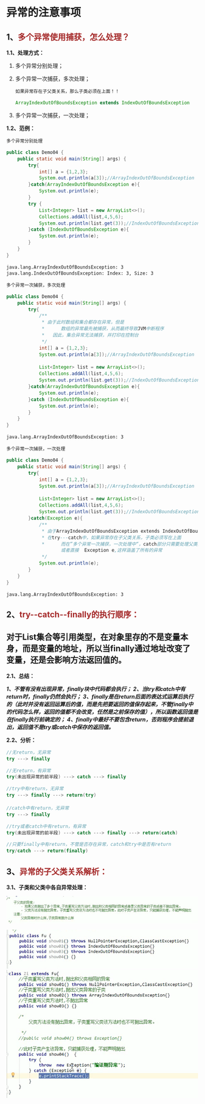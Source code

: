# 异常的注意事项

## 1、<span style="color:brown">多个异常使用捕获，怎么处理？</span>

**1.1、处理方式：**

1. 多个异常分别处理；

2. 多个异常一次捕获，多次处理；

   `如果异常存在子父类关系，那么子类必须在上面！！`

   ```java
   ArrayIndexOutOfBoundsException extends IndexOutOfBoundsException
   ```

3. 多个异常一次捕获，一次处理；

**1.2、范例：**

`多个异常分别处理`

```java
public class Demo04 {
    public static void main(String[] args) {
        try{
            int[] a = {1,2,3};
            System.out.println(a[3]);//ArrayIndexOutOfBoundsException
        }catch(ArrayIndexOutOfBoundsException e){
            System.out.println(e);
        }
        try {
            List<Integer> list = new ArrayList<>();
            Collections.addAll(list,4,5,6);
            System.out.println(list.get(3));//IndexOutOfBoundsException
        }catch (IndexOutOfBoundsException e){
            System.out.println(e);
        }
    }
}
```

```apl
java.lang.ArrayIndexOutOfBoundsException: 3
java.lang.IndexOutOfBoundsException: Index: 3, Size: 3
```

`多个异常一次捕获，多次处理`

```java
public class Demo04 {
    public static void main(String[] args) {
        try{
            /**
             * 由于此时数组和集合都存在异常，但是
             *      数组的异常最先被捕获，从而最终导致JVM中断程序
             *   因此，集合异常无法捕获，并打印在控制台
             */
            int[] a = {1,2,3};
            System.out.println(a[3]);//ArrayIndexOutOfBoundsException

            List<Integer> list = new ArrayList<>();
            Collections.addAll(list,4,5,6);
            System.out.println(list.get(3));//IndexOutOfBoundsException
        }catch(ArrayIndexOutOfBoundsException e){
            System.out.println(e);
        }catch (IndexOutOfBoundsException e){
            System.out.println(e);
        }
    }
}
```

```apl
java.lang.ArrayIndexOutOfBoundsException: 3
```

`多个异常一次捕获，一次处理`

```java
public class Demo04 {
    public static void main(String[] args) {
        try{
            int[] a = {1,2,3};
            System.out.println(a[3]);//ArrayIndexOutOfBoundsException

            List<Integer> list = new ArrayList<>();
            Collections.addAll(list,4,5,6);
            System.out.println(list.get(3));//IndexOutOfBoundsException
        }catch(Exception e){
            /**
             * 由于ArrayIndexOutOfBoundsException extends IndexOutOfBoundsException
             * 在try---catch中，如果异常存在子父类关系，子类必须写在上面
             *      而在”多个异常一次捕获，一次处理中“，catch部分只需要处理父类异常即可！！
             		或者直接  Exception e,这样涵盖了所有的异常
             */
            System.out.println(e);
        }
    }
}
```

```apl
java.lang.ArrayIndexOutOfBoundsException: 3
```

## 2、<span style="color:brown">try--catch--finally的执行顺序：</span>

## 对于List集合等引用类型，在对象里存的不是变量本身，而是变量的地址，所以当finally通过地址改变了变量，还是会影响方法返回值的。

**2.1、总结：**

***1、不管有没有出现异常，finally块中代码都会执行；***
***2、当try和catch中有return时，finally仍然会执行；***
***3、finally是在return后面的表达式运算后执行的（此时并没有返回运算后的值，而是先把要返回的值保存起来，不管finally中的代码怎么样，返回的值都不会改变，任然是之前保存的值），所以函数返回值是在finally执行前确定的；***
***4、finally中最好不要包含return，否则程序会提前退出，返回值不是try或catch中保存的返回值。***

**2.2、分析：**

````java
//无return，无异常
try ---> finally
````

```java
//无return，有异常
try(未出现异常的前半段) ---> catch ---> finally
```

```java
//try中有return，无异常
try ---> finally ---> return(try)

//catch中有return，无异常
try ---> finally
```

```java
//try或者catch中有return，有异常
try(未出现异常的前半段) ---> catch ---> finally ---> return(catch)
```

```java
//只要finally中有return，不管是否存在异常，catch和try中是否有return
try/catch ---> return(finally)
```



## 3、<span style="color:brown">异常的子父类关系解析：</span>

**3.1、子类和父类中各自异常处理：**

![解释](https://raw.githubusercontent.com/root-bine/image/main/Typora-image/%E5%AD%90%E7%88%B6%E7%B1%BB%E5%BC%82%E5%B8%B8%E8%A7%A3%E9%87%8A.png)

<img src="https://raw.githubusercontent.com/root-bine/image/main/Typora-image/%E7%88%B6%E7%B1%BB%E4%BB%A3%E7%A0%81.png" alt="父类" style="zoom:67%;" />

<img src="https://raw.githubusercontent.com/root-bine/image/main/Typora-image/%E5%AD%90%E7%B1%BB%E4%BB%A3%E7%A0%81.png" alt="子类" style="zoom:67%;" />